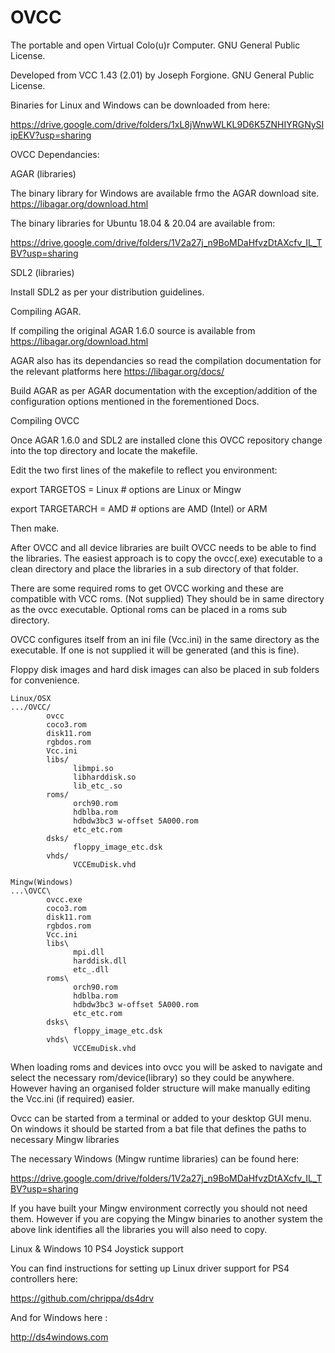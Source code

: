 # OVCC

The portable and open Virtual Colo(u)r Computer. GNU General Public License.

Developed from VCC 1.43 (2.01) by Joseph Forgione. GNU General Public License.

Binaries for Linux and Windows can be downloaded from here:

https://drive.google.com/drive/folders/1xL8jWnwWLKL9D6K5ZNHIYRGNySIipEKV?usp=sharing

OVCC Dependancies:

AGAR (libraries)

The binary library for Windows are available frmo the AGAR download site. https://libagar.org/download.html

The binary libraries for Ubuntu 18.04 & 20.04 are available from:

https://drive.google.com/drive/folders/1V2a27j_n9BoMDaHfvzDtAXcfv_IL_TBV?usp=sharing

SDL2 (libraries)

Install SDL2 as per your distribution guidelines.

Compiling AGAR.

If compiling the original AGAR 1.6.0 source is available from https://libagar.org/download.html

AGAR also has its dependancies so read the compilation documentation for the relevant platforms here https://libagar.org/docs/

Build AGAR as per AGAR documentation with the exception/addition of the configuration options mentioned in the forementioned Docs.

Compiling OVCC

Once AGAR 1.6.0 and SDL2 are installed clone this OVCC repository change into the top directory and locate the makefile.
  
Edit the two first lines of the makefile to reflect you environment:
  
export TARGETOS = Linux  # options are Linux or Mingw

export TARGETARCH = AMD  # options are AMD (Intel) or ARM

Then make.

After OVCC and all device libraries are built OVCC needs to be able to find the libraries.  The easiest approach is to copy the ovcc(.exe) executable to a clean directory and place the libraries in a sub directory of that folder.

There are some required roms to get OVCC working and these are compatible with VCC roms. (Not supplied)  They should be in same directory as the ovcc executable.  Optional roms can be placed in a roms sub directory.

OVCC configures itself from an ini file (Vcc.ini) in the same directory as the executable. If one is not supplied it will be generated (and this is fine).

Floppy disk images and hard disk images can also be placed in sub folders for convenience.
```
Linux/OSX
.../OVCC/
        ovcc
        coco3.rom
        disk11.rom
        rgbdos.rom
        Vcc.ini
        libs/
              libmpi.so
              libharddisk.so
              lib_etc_.so
        roms/
              orch90.rom
              hdblba.rom
              hdbdw3bc3 w-offset 5A000.rom
              etc_etc.rom
        dsks/
              floppy_image_etc.dsk
        vhds/
              VCCEmuDisk.vhd
```
```
Mingw(Windows)
...\OVCC\
        ovcc.exe
        coco3.rom
        disk11.rom
        rgbdos.rom
        Vcc.ini
        libs\
              mpi.dll
              harddisk.dll
              etc_.dll
        roms\
              orch90.rom
              hdblba.rom
              hdbdw3bc3 w-offset 5A000.rom
              etc_etc.rom
        dsks\
              floppy_image_etc.dsk
        vhds\
              VCCEmuDisk.vhd
```
When loading roms and devices into ovcc you will be asked to navigate and select the necessary rom/device(library) so they could be anywhere. However having an organised folder structure will make manually editing the Vcc.ini (if required) easier.

Ovcc can be started from a terminal or added to your desktop GUI menu. On windows it should be started from a bat file that defines the paths to necessary Mingw libraries

The necessary Windows (Mingw runtime libraries) can be found here:

https://drive.google.com/drive/folders/1V2a27j_n9BoMDaHfvzDtAXcfv_IL_TBV?usp=sharing

If you have built your Mingw environment correctly you should not need them.  However if you are copying the Mingw binaries to another system the above link identifies all the libraries you will also need to copy.

Linux & Windows 10 PS4 Joystick support

You can find instructions for setting up Linux driver support for PS4 controllers here:

https://github.com/chrippa/ds4drv

And for Windows here :

http://ds4windows.com
